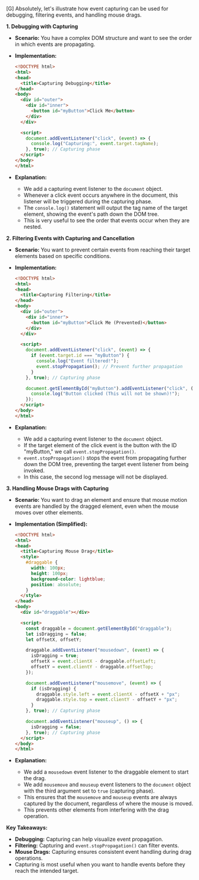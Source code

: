 [G] Absolutely, let's illustrate how event capturing can be used for debugging, filtering events, and handling mouse drags.

**1. Debugging with Capturing**

* **Scenario:** You have a complex DOM structure and want to see the order in which events are propagating.
* **Implementation:**

    ```html
    <!DOCTYPE html>
    <html>
    <head>
      <title>Capturing Debugging</title>
    </head>
    <body>
      <div id="outer">
        <div id="inner">
          <button id="myButton">Click Me</button>
        </div>
      </div>

      <script>
        document.addEventListener("click", (event) => {
          console.log("Capturing:", event.target.tagName);
        }, true); // Capturing phase
      </script>
    </body>
    </html>
    ```

* **Explanation:**
    * We add a capturing event listener to the `document` object.
    * Whenever a click event occurs anywhere in the document, this listener will be triggered during the capturing phase.
    * The `console.log()` statement will output the tag name of the target element, showing the event's path down the DOM tree.
    * This is very useful to see the order that events occur when they are nested.

**2. Filtering Events with Capturing and Cancellation**

* **Scenario:** You want to prevent certain events from reaching their target elements based on specific conditions.
* **Implementation:**

    ```html
    <!DOCTYPE html>
    <html>
    <head>
      <title>Capturing Filtering</title>
    </head>
    <body>
      <div id="outer">
        <div id="inner">
          <button id="myButton">Click Me (Prevented)</button>
        </div>
      </div>

      <script>
        document.addEventListener("click", (event) => {
          if (event.target.id === "myButton") {
            console.log("Event filtered!");
            event.stopPropagation(); // Prevent further propagation
          }
        }, true); // Capturing phase

        document.getElementById("myButton").addEventListener("click", () => {
          console.log("Button clicked (This will not be shown)!");
        });
      </script>
    </body>
    </html>
    ```

* **Explanation:**
    * We add a capturing event listener to the `document` object.
    * If the target element of the click event is the button with the ID "myButton," we call `event.stopPropagation()`.
    * `event.stopPropagation()` stops the event from propagating further down the DOM tree, preventing the target event listener from being invoked.
    * In this case, the second log message will not be displayed.

**3. Handling Mouse Drags with Capturing**

* **Scenario:** You want to drag an element and ensure that mouse motion events are handled by the dragged element, even when the mouse moves over other elements.
* **Implementation (Simplified):**

    ```html
    <!DOCTYPE html>
    <html>
    <head>
      <title>Capturing Mouse Drag</title>
      <style>
        #draggable {
          width: 100px;
          height: 100px;
          background-color: lightblue;
          position: absolute;
        }
      </style>
    </head>
    <body>
      <div id="draggable"></div>

      <script>
        const draggable = document.getElementById("draggable");
        let isDragging = false;
        let offsetX, offsetY;

        draggable.addEventListener("mousedown", (event) => {
          isDragging = true;
          offsetX = event.clientX - draggable.offsetLeft;
          offsetY = event.clientY - draggable.offsetTop;
        });

        document.addEventListener("mousemove", (event) => {
          if (isDragging) {
            draggable.style.left = event.clientX - offsetX + "px";
            draggable.style.top = event.clientY - offsetY + "px";
          }
        }, true); // Capturing phase

        document.addEventListener("mouseup", () => {
          isDragging = false;
        }, true); // Capturing phase
      </script>
    </body>
    </html>
    ```

* **Explanation:**
    * We add a `mousedown` event listener to the draggable element to start the drag.
    * We add `mousemove` and `mouseup` event listeners to the `document` object with the third argument set to `true` (capturing phase).
    * This ensures that the `mousemove` and `mouseup` events are always captured by the document, regardless of where the mouse is moved.
    * This prevents other elements from interfering with the drag operation.

**Key Takeaways:**

* **Debugging:** Capturing can help visualize event propagation.
* **Filtering:** Capturing and `event.stopPropagation()` can filter events.
* **Mouse Drags:** Capturing ensures consistent event handling during drag operations.
* Capturing is most useful when you want to handle events before they reach the intended target.
